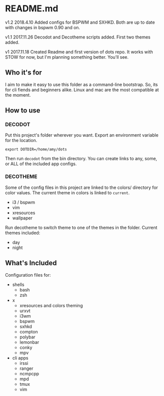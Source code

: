 # README.md

v1.2 2018.4.10
Added configs for BSPWM and SXHKD. Both are up to date with changes in bspwm 0.90 and on.

v1.1 2017.11.26
Decodot and Decotheme scripts added. First two themes added.

v1 2017.11.18
Created Readme and first version of dots repo. It works with STOW for now, but I'm planning something better. You'll see.

## Who it's for
I aim to make it easy to use this folder as a command-line bootstrap. So, its for cli fiends and beginners alike. Linux and mac are the most compatible at the moment.

## How to use

### DECODOT
Put this project's folder wherever you want. Export an environment variable for the location.

	export DOTDIR=/home/amy/dots

Then run `decodot` from the bin directory. You can create links to any, some, or ALL of the included app configs.

### DECOTHEME
Some of the config files in this project are linked to the colors/ directory for color values. The current theme in colors is linked to `current`.

* i3 / bspwm
* vim
* xresources
* wallpaper

Run decotheme to switch theme to one of the themes in the folder.
Current themes included:
* day
* night

## What's Included
Configuration files for:

* shells
    - bash
    - zsh
* x
    - xresources and colors theming
    - urxvt
    - i3wm
    - bspwm
    - sxhkd
    - compton
    - polybar
    - lemonbar
    - conky
    - mpv
* cli apps
    - irssi
    - ranger
    - ncmpcpp
    - mpd
    - tmux
    - vim

